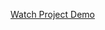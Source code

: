 [Watch Project Demo](https://drive.google.com/file/d/1JcVMOqWH3uLTjHpKKWZlJMlFgTOzshAt/view?usp=drive_link)
